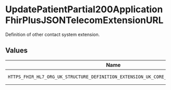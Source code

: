 # UpdatePatientPartial200ApplicationFhirPlusJSONTelecomExtensionURL

Definition of other contact system extension.


## Values

| Name                                                                                | Value                                                                               |
| ----------------------------------------------------------------------------------- | ----------------------------------------------------------------------------------- |
| `HTTPS_FHIR_HL7_ORG_UK_STRUCTURE_DEFINITION_EXTENSION_UK_CORE_OTHER_CONTACT_SYSTEM` | https://fhir.hl7.org.uk/StructureDefinition/Extension-UKCore-OtherContactSystem     |